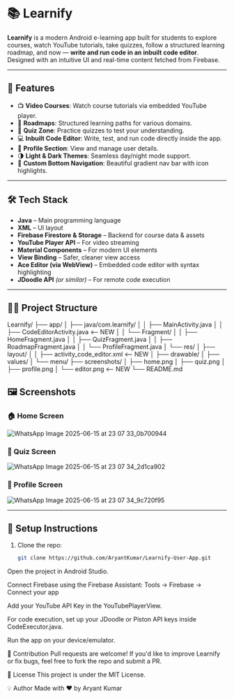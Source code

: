 # 📚 Learnify

**Learnify** is a modern Android e-learning app built for students to explore courses, watch YouTube tutorials, take quizzes, follow a structured learning roadmap, and now — **write and run code in an inbuilt code editor**. Designed with an intuitive UI and real-time content fetched from Firebase.

---

## 🚀 Features

- 📺 **Video Courses**: Watch course tutorials via embedded YouTube player.
- 📘 **Roadmaps**: Structured learning paths for various domains.
- 🎯 **Quiz Zone**: Practice quizzes to test your understanding.
- 💻 **Inbuilt Code Editor**: Write, test, and run code directly inside the app.
- 👤 **Profile Section**: View and manage user details.
- 🌗 **Light & Dark Themes**: Seamless day/night mode support.
- 🎨 **Custom Bottom Navigation**: Beautiful gradient nav bar with icon highlights.

---

## 🛠️ Tech Stack

- **Java** – Main programming language
- **XML** – UI layout
- **Firebase Firestore & Storage** – Backend for course data & assets
- **YouTube Player API** – For video streaming
- **Material Components** – For modern UI elements
- **View Binding** – Safer, cleaner view access
- **Ace Editor (via WebView)** – Embedded code editor with syntax highlighting
- **JDoodle API** *(or similar)* – For remote code execution

---

## 🧑‍💻 Project Structure

Learnify/
├── app/
│ ├── java/com.learnify/
│ │ ├── MainActivity.java
│ │ ├── CodeEditorActivity.java <-- NEW
│ │ └── Fragment/
│ │ ├── HomeFragment.java
│ │ ├── QuizFragment.java
│ │ ├── RoadmapFragment.java
│ │ └── ProfileFragment.java
│ └── res/
│ ├── layout/
│ │ ├── activity_code_editor.xml <-- NEW
│ ├── drawable/
│ ├── values/
│ └── menu/
├── screenshots/
│ ├── home.png
│ ├── quiz.png
│ ├── profile.png
│ └── editor.png <-- NEW
└── README.md

## 🖼️ Screenshots

### 🏠 Home Screen
![WhatsApp Image 2025-06-15 at 23 07 33_0b700944](https://github.com/user-attachments/assets/6a5e643b-dbe8-4b87-9e50-f76ac6c6f7ca)
### 📝 Quiz Screen
![WhatsApp Image 2025-06-15 at 23 07 34_2d1ca902](https://github.com/user-attachments/assets/d96cea8f-97fd-44ba-80b2-5cee186b9cf0)

### 👤 Profile Screen
![WhatsApp Image 2025-06-15 at 23 07 34_9c720f95](https://github.com/user-attachments/assets/acd2cad5-2f7c-48ee-9962-9fd733f89468)

---

## 🔧 Setup Instructions

1. Clone the repo:
   ```bash
   git clone https://github.com/AryantKumar/Learnify-User-App.git
Open the project in Android Studio.

Connect Firebase using the Firebase Assistant:
Tools → Firebase → Connect your app

Add your YouTube API Key in the YouTubePlayerView.

For code execution, set up your JDoodle or Piston API keys inside CodeExecutor.java.

Run the app on your device/emulator.

🙌 Contribution
Pull requests are welcome! If you'd like to improve Learnify or fix bugs, feel free to fork the repo and submit a PR.

📄 License
This project is under the MIT License.

💡 Author
Made with ❤️ by Aryant Kumar
